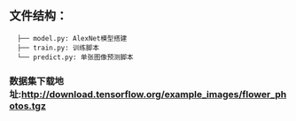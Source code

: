 ## 文件结构：

```
  ├── model.py: AlexNet模型搭建
  ├── train.py: 训练脚本
  └── predict.py: 单张图像预测脚本
```
### 数据集下载地址:http://download.tensorflow.org/example_images/flower_photos.tgz
